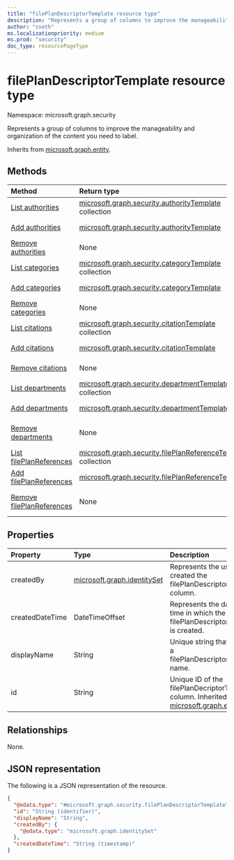 ```yaml
---
title: "filePlanDescriptorTemplate resource type"
description: "Represents a group of columns to improve the manageability and organization of the content you need to label."
author: "sseth"
ms.localizationpriority: medium
ms.prod: "security"
doc_type: resourcePageType
---
```


# filePlanDescriptorTemplate resource type

Namespace: microsoft.graph.security

Represents a group of columns to improve the manageability and organization of the content you need to label.

Inherits from [microsoft.graph.entity](../resources/entity.md).

## Methods
|Method|Return type|Description|
|:---|:---|:---|
|[List authorities](../api/security-labelsroot-list-authorities.md)|[microsoft.graph.security.authorityTemplate](../resources/security-authoritytemplate.md) collection|Get the authorityTemplate resources from the authorityTemplate navigation property.|
|[Add authorities](../api/security-labelsroot-post-authorities.md)|[microsoft.graph.security.authorityTemplate](../resources/security-authoritytemplate.md)|Add authorityTemplate by posting to the authorityTemplate collection.|
|[Remove authorities](../api/security-labelsroot-delete-authorities.md)|None|Remove a [microsoft.graph.security.authorityTemplate](../resources/security-authoritytemplate.md) object.|
|[List categories](../api/security-labelsroot-list-categories.md)|[microsoft.graph.security.categoryTemplate](../resources/security-categorytemplate.md) collection|Get the categoryTemplate resources from the categoryTemplate navigation property.|
|[Add categories](../api/security-labelsroot-post-categories.md)|[microsoft.graph.security.categoryTemplate](../resources/security-categorytemplate.md)|Add categoryTemplate by posting to the categoryTemplate collection.|
|[Remove categories](../api/security-labelsroot-delete-categories.md)|None|Remove a [microsoft.graph.security.categoryTemplate](../resources/security-categorytemplate.md) object.|
|[List citations](../api/security-labelsroot-list-citations.md)|[microsoft.graph.security.citationTemplate](../resources/security-citationtemplate.md) collection|Get the citationTemplate resources from the citationTemplate navigation property.|
|[Add citations](../api/security-labelsroot-post-citations.md)|[microsoft.graph.security.citationTemplate](../resources/security-citationtemplate.md)|Add citationTemplate by posting to the citationTemplate collection.|
|[Remove citations](../api/security-labelsroot-delete-citations.md)|None|Remove a [microsoft.graph.security.citationTemplate](../resources/security-citationtemplate.md) object.|
|[List departments](../api/security-labelsroot-list-departments.md)|[microsoft.graph.security.departmentTemplate](../resources/security-departmenttemplate.md) collection|Get the departmentTemplate resources from the departmentTemplate navigation property.|
|[Add departments](../api/security-labelsroot-post-departments.md)|[microsoft.graph.security.departmentTemplate](../resources/security-departmenttemplate.md)|Add departmentTemplate by posting to the departmentTemplate collection.|
|[Remove departments](../api/security-labelsroot-delete-departments.md)|None|Remove a [microsoft.graph.security.departmentTemplate](../resources/security-departmenttemplate.md) object.|
|[List filePlanReferences](../api/security-labelsroot-list-fileplanreferences.md)|[microsoft.graph.security.filePlanReferenceTemplate](../resources/security-fileplanreferencetemplate.md) collection|Get the filePlanReferenceTemplate resources from the filePlanReferenceTemplate navigation property.|
|[Add filePlanReferences](../api/security-labelsroot-post-fileplanreferences.md)|[microsoft.graph.security.filePlanReferenceTemplate](../resources/security-fileplanreferencetemplate.md)|Add filePlanReferenceTemplate by posting to the filePlanReferenceTemplate collection.|
|[Remove filePlanReferences](../api/security-labelsroot-delete-fileplanreferences.md)|None|Remove a [microsoft.graph.security.filePlanReferenceTemplate](../resources/security-fileplanreferencetemplate.md) object.|

## Properties
|Property|Type|Description|
|:---|:---|:---|
|createdBy|[microsoft.graph.identitySet](/graph/api/resources/identityset)|Represents the user who created the filePlanDescriptorTemplate column.|
|createdDateTime|DateTimeOffset|Represents the date and time in which the filePlanDescriptorTemplate is created.|
|displayName|String|Unique string that defines a filePlanDescriptorTemplate name.|
|id|String|Unique ID of the filePlanDecriptorTemplate column. Inherited from [microsoft.graph.entity](../resources/entity.md).|

## Relationships
None.

## JSON representation
The following is a JSON representation of the resource.
<!-- {
  "blockType": "resource",
  "keyProperty": "id",
  "@odata.type": "microsoft.graph.security.filePlanDescriptorTemplate",
  "baseType": "microsoft.graph.entity",
  "openType": false
}
-->
``` json
{
  "@odata.type": "#microsoft.graph.security.filePlanDescriptorTemplate",
  "id": "String (identifier)",
  "displayName": "String",
  "createdBy": {
    "@odata.type": "microsoft.graph.identitySet"
  },
  "createdDateTime": "String (timestamp)"
}
```

